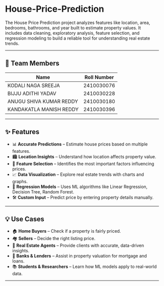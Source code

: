 # House-Price-Prediction
The House Price Prediction  project analyzes features like location, area, bedrooms, bathrooms, and year built to estimate property values. It includes data cleaning, exploratory analysis, feature selection, and regression modeling to build a reliable tool for understanding real estate trends.

---

## 👥 Team Members
| Name        | Roll Number |
|-------------|-------------|
| KODALI NAGA SREEJA   |2410030076  |
| BIJJU ADITHI YADAV  | 2410030228   |
| ANUGU SHIVA KUMAR REDDY  | 2410030180  |
| KANDAKATLA MANISH REDDY  | 2410030396   |

---

## ✨ Features  

- 📊 **Accurate Predictions** – Estimate house prices based on multiple features.  
- 🏙️ **Location Insights** – Understand how location affects property value.  
- 🔎 **Feature Selection** – Identifies the most important factors influencing prices.  
- 📈 **Data Visualization** – Explore real estate trends with charts and graphs.  
- 🧠 **Regression Models** – Uses ML algorithms like Linear Regression, Decision Tree, Random Forest.  
- 🛠️ **Custom Input** – Predict price by entering property details manually.  

---

## 💡 Use Cases  

- 🏠 **Home Buyers** – Check if a property is fairly priced.  
- 🏘️ **Sellers** – Decide the right listing price.  
- 💼 **Real Estate Agents** – Provide clients with accurate, data-driven insights.  
- 🏦 **Banks & Lenders** – Assist in property valuation for mortgage and loans.  
- 📚 **Students & Researchers** – Learn how ML models apply to real-world data.  

---
